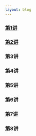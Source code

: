```yaml
---
layout: blog
---
```


### [第1讲](https://github.com/sherylman/sherylman.github.com/raw/master/manage/%E7%AC%AC1%E8%AE%B2%20%E5%AF%BC%E8%AE%BA.pdf)

### [第2讲](https://github.com/sherylman/sherylman.github.com/raw/master/manage/%E7%AC%AC2%E8%AE%B2%20%E7%AE%A1%E7%90%86%E8%80%85.pdf)

### 第3讲

### 第4讲

### 第5讲

### 第6讲

### 第7讲

### 第8讲

